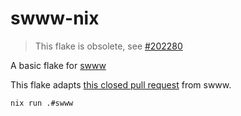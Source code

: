 # swww-nix

> This flake is obsolete, see [#202280](https://github.com/NixOS/nixpkgs/pull/202280)

A basic flake for [swww](https://github.com/Horus645/swww)

This flake adapts [this closed pull request](https://github.com/Horus645/swww/pull/49) from swww.

```
nix run .#swww
```
